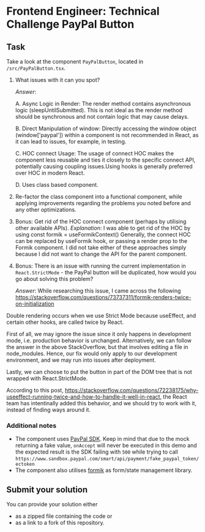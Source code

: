 # Frontend Engineer: Technical Challenge PayPal Button

## Task

Take a look at the component `PayPalButton`, located in `/src/PayPalButton.tsx`.

1. What issues with it can you spot?

    *Answer*: 

   A. Async Logic in Render: The render method contains asynchronous logic (sleepUntilSubmitted). This is not ideal as the render method should be synchronous and not contain logic that may cause delays.

   B. Direct Manipulation of window: Directly accessing the window object (window['paypal']) within a component is not recommended in React, as it can lead to issues, for example, in testing.

   C. HOC connect Usage: The usage of connect HOC makes the component less reusable and ties it closely to the specific connect API, potentially causing coupling issues.Using hooks is generally preferred over HOC in modern React.

   D. Uses class based component.

2. Re-factor the class component into a functional component, while applying improvements regarding the problems you noted before and any other optimizations.
3. Bonus: Get rid of the HOC connect component (perhaps by utilising other available APIs).
   *Explanation*: 
   I was able to get rid of the HOC by using const formik = useFormikContext<PayPalFormValues>()
Generally, the connect HOC can be replaced by useFormik hook, or passing a render prop to the Formik component. I did not take either of these approaches simply because I did not want to change the API for the parent component.

4. Bonus: There is an issue with running the current implementation in `React.StrictMode` - the PayPal button will be duplicated, how would you go about solving this problem?

    *Answer*: 
    While researching this issue, I came across the following
https://stackoverflow.com/questions/73737311/formik-renders-twice-on-initialization

Double rendering occurs when we use Strict Mode because useEffect, and certain other hooks, are called twice by React.

First of all, we may ignore the issue since it only happens in development mode, i.e. production behavior is unchanged.
Alternatively, we can follow the answer in the above StackOverflow, but that involves editing a file in node_modules. Hence, our fix would only apply to our development environment, and we may run into issues after deployment.

Lastly, we can choose to put the button in part of the DOM tree that is not wrapped with React.StrictMode.

According to this post, https://stackoverflow.com/questions/72238175/why-useeffect-running-twice-and-how-to-handle-it-well-in-react, the React team has intentinally added this behavior, and we should try to work with it, instead of finding ways around it.

### Additional notes

- The component uses [PayPal SDK](https://developer.paypal.com/docs/business/javascript-sdk/javascript-sdk-reference/). Keep in mind that due to the mock returning a fake value, `onAccept` will never be executed in this demo and the expected result is the SDK failing with `500` while trying to call `https://www.sandbox.paypal.com/smart/api/payment/fake_paypal_token/ectoken`
- The component also utilises [formik](https://formik.org/) as form/state management library.

## Submit your solution

You can provide your solution either

- as a zipped file containing the code or
- as a link to a fork of this repository.
